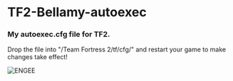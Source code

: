 # TF2-Bellamy-autoexec
### My autoexec.cfg file for TF2.
Drop the file into "/Team Fortress 2/tf/cfg/" and restart your game to make changes take effect!

![ENGEE](https://github.com/Blk-S-Bellamy/TF2-Bellamy-autoexec/assets/95153890/ab1974ff-c7be-4251-ad53-6ec71ec979a5)
